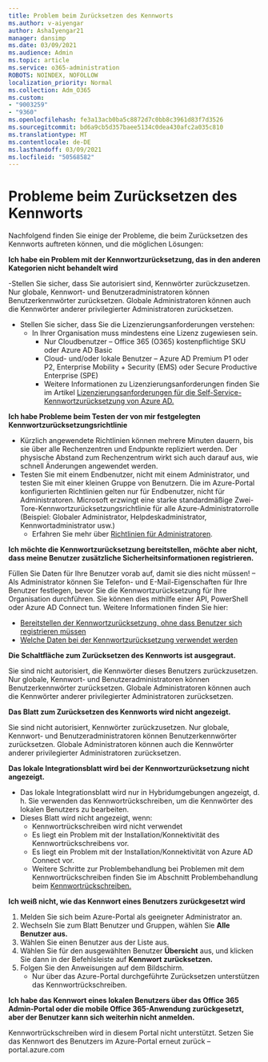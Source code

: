 ```yaml
---
title: Problem beim Zurücksetzen des Kennworts
ms.author: v-aiyengar
author: AshaIyengar21
manager: dansimp
ms.date: 03/09/2021
ms.audience: Admin
ms.topic: article
ms.service: o365-administration
ROBOTS: NOINDEX, NOFOLLOW
localization_priority: Normal
ms.collection: Adm_O365
ms.custom:
- "9003259"
- "9360"
ms.openlocfilehash: fe3a13acb0ba5c8872d7c0bb8c3961d83f7d3526
ms.sourcegitcommit: bd6a9cb5d357baee5134c0dea430afc2a035c810
ms.translationtype: MT
ms.contentlocale: de-DE
ms.lasthandoff: 03/09/2021
ms.locfileid: "50568582"
---
```

# <a name="problems-resetting-password"></a>Probleme beim Zurücksetzen des Kennworts

Nachfolgend finden Sie einige der Probleme, die beim Zurücksetzen des Kennworts auftreten können, und die möglichen Lösungen:

**Ich habe ein Problem mit der Kennwortzurücksetzung, das in den anderen Kategorien nicht behandelt wird**

-Stellen Sie sicher, dass Sie autorisiert sind, Kennwörter zurückzusetzen. Nur globale, Kennwort- und Benutzeradministratoren können Benutzerkennwörter zurücksetzen. Globale Administratoren können auch die Kennwörter anderer privilegierter Administratoren zurücksetzen.
- Stellen Sie sicher, dass Sie die Lizenzierungsanforderungen verstehen:
    - In Ihrer Organisation muss mindestens eine Lizenz zugewiesen sein.
        - Nur Cloudbenutzer – Office 365 (O365) kostenpflichtige SKU oder Azure AD Basic
        - Cloud- und/oder lokale Benutzer – Azure AD Premium P1 oder P2, Enterprise Mobility + Security (EMS) oder Secure Productive Enterprise (SPE)
        - Weitere Informationen zu Lizenzierungsanforderungen finden Sie im Artikel [Lizenzierungsanforderungen für die Self-Service-Kennwortzurücksetzung von Azure AD.](https://docs.microsoft.com/azure/active-directory/active-directory-passwords-licensing?WT.mc_id=Portal-Microsoft_Azure_Support)

**Ich habe Probleme beim Testen der von mir festgelegten Kennwortzurücksetzungsrichtlinie**

- Kürzlich angewendete Richtlinien können mehrere Minuten dauern, bis sie über alle Rechenzentren und Endpunkte repliziert werden. Der physische Abstand zum Rechenzentrum wirkt sich auch darauf aus, wie schnell Änderungen angewendet werden.
- Testen Sie mit einem Endbenutzer, nicht mit einem Administrator, und testen Sie mit einer kleinen Gruppe von Benutzern. Die im Azure-Portal konfigurierten Richtlinien gelten nur für Endbenutzer, nicht für Administratoren. Microsoft erzwingt eine starke standardmäßige Zwei-Tore-Kennwortzurücksetzungsrichtlinie für alle Azure-Administratorrolle (Beispiel: Globaler Administrator, Helpdeskadministrator, Kennwortadministrator usw.)
    - Erfahren Sie mehr über [Richtlinien für Administratoren](https://docs.microsoft.com/azure/active-directory/active-directory-passwords-policy?WT.mc_id=Portal-Microsoft_Azure_Support#administrator-password-policy-differences).

**Ich möchte die Kennwortzurücksetzung bereitstellen, möchte aber nicht, dass meine Benutzer zusätzliche Sicherheitsinformationen registrieren.**

Füllen Sie Daten für Ihre Benutzer vorab auf, damit sie dies nicht müssen! – Als Administrator können Sie Telefon- und E-Mail-Eigenschaften für Ihre Benutzer festlegen, bevor Sie die Kennwortzurücksetzung für Ihre Organisation durchführen. Sie können dies mithilfe einer API, PowerShell oder Azure AD Connect tun. Weitere Informationen finden Sie hier:
- [Bereitstellen der Kennwortzurücksetzung, ohne dass Benutzer sich registrieren müssen](https://docs.microsoft.com/azure/active-directory/active-directory-passwords-policy?WT.mc_id=Portal-Microsoft_Azure_Support#administrator-password-policy-differences)
- [Welche Daten bei der Kennwortzurücksetzung verwendet werden](https://docs.microsoft.com/azure/active-directory/active-directory-passwords-data?WT.mc_id=Portal-Microsoft_Azure_Support)

**Die Schaltfläche zum Zurücksetzen des Kennworts ist ausgegraut.**

Sie sind nicht autorisiert, die Kennwörter dieses Benutzers zurückzusetzen. Nur globale, Kennwort- und Benutzeradministratoren können Benutzerkennwörter zurücksetzen. Globale Administratoren können auch die Kennwörter anderer privilegierter Administratoren zurücksetzen.

**Das Blatt zum Zurücksetzen des Kennworts wird nicht angezeigt.**

Sie sind nicht autorisiert, Kennwörter zurückzusetzen. Nur globale, Kennwort- und Benutzeradministratoren können Benutzerkennwörter zurücksetzen. Globale Administratoren können auch die Kennwörter anderer privilegierter Administratoren zurücksetzen.

**Das lokale Integrationsblatt wird bei der Kennwortzurücksetzung nicht angezeigt.**

- Das lokale Integrationsblatt wird nur in Hybridumgebungen angezeigt, d. h. Sie verwenden das Kennwortrückschreiben, um die Kennwörter des lokalen Benutzers zu bearbeiten.
- Dieses Blatt wird nicht angezeigt, wenn:
    - Kennwortrückschreiben wird nicht verwendet
    - Es liegt ein Problem mit der Installation/Konnektivität des Kennwortrückschreibens vor.
    - Es liegt ein Problem mit der Installation/Konnektivität von Azure AD Connect vor.
    - Weitere Schritte zur Problembehandlung bei Problemen mit dem Kennwortrückschreiben finden Sie im Abschnitt Problembehandlung beim [Kennwortrückschreiben.](https://docs.microsoft.com/azure/active-directory/active-directory-passwords-data?WT.mc_id=Portal-Microsoft_Azure_Support)

**Ich weiß nicht, wie das Kennwort eines Benutzers zurückgesetzt wird**

1. Melden Sie sich beim Azure-Portal als geeigneter Administrator an.
1. Wechseln Sie zum Blatt Benutzer und Gruppen, wählen Sie **Alle Benutzer aus.**
1. Wählen Sie einen Benutzer aus der Liste aus.
1. Wählen Sie für den ausgewählten Benutzer **Übersicht** aus, und klicken Sie dann in der Befehlsleiste auf **Kennwort zurücksetzen.**
1. Folgen Sie den Anweisungen auf dem Bildschirm.
    - Nur über das Azure-Portal durchgeführte Zurücksetzen unterstützen das Kennwortrückschreiben.

**Ich habe das Kennwort eines lokalen Benutzers über das Office 365 Admin-Portal oder die mobile Office 365-Anwendung zurückgesetzt, aber der Benutzer kann sich weiterhin nicht anmelden.**

Kennwortrückschreiben wird in diesem Portal nicht unterstützt. Setzen Sie das Kennwort des Benutzers im Azure-Portal erneut zurück – portal.azure.com

